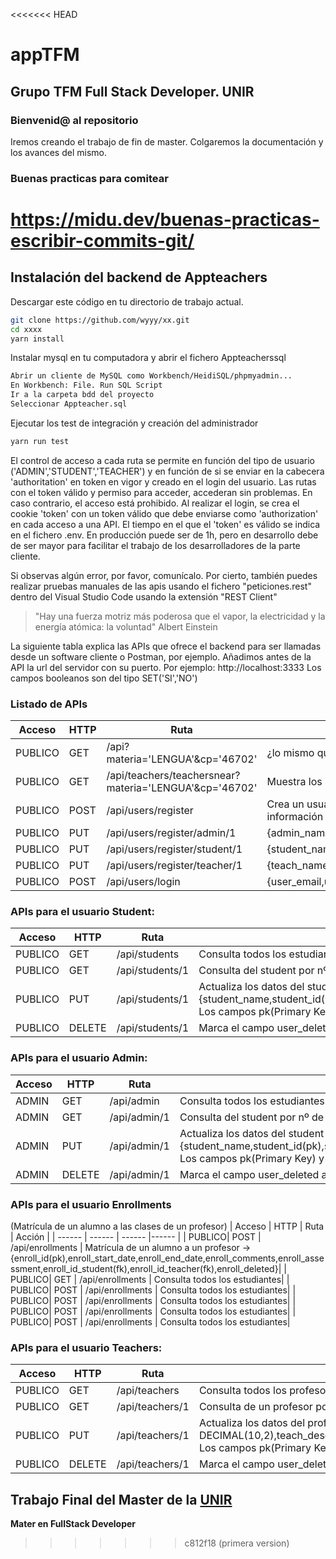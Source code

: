 <<<<<<< HEAD
# appTFM

## Grupo TFM Full Stack Developer. UNIR

### Bienvenid@ al repositorio

Iremos creando el trabajo de fin de master. Colgaremos la documentación y los avances del mismo.

### Buenas practicas para comitear 

https://midu.dev/buenas-practicas-escribir-commits-git/
=======
## Instalación del backend de Appteachers


Descargar este código en tu directorio de trabajo actual.

```sh
git clone https://github.com/wyyy/xx.git
cd xxxx
yarn install
```

Instalar mysql en tu computadora y abrir el fichero Appteacherssql 
```sh
Abrir un cliente de MySQL como Workbench/HeidiSQL/phpmyadmin...
En Workbench: File. Run SQL Script
Ir a la carpeta bdd del proyecto
Seleccionar Appteacher.sql
```

Ejecutar los test de integración y creación del administrador
```sh
yarn run test
```
El control de acceso a cada ruta se permite en función del tipo de usuario ('ADMIN','STUDENT','TEACHER') y en función de si se enviar en la cabecera 'authoritation' en token en vigor y creado en el login del usuario. Las rutas con el token válido y permiso para acceder, accederan sin problemas. En caso contrario, el acceso está prohibido.
Al realizar el login, se crea el cookie 'token' con un token válido que debe enviarse como 'authorization' en cada acceso a una API. El tiempo en el que el 'token' es válido se indica en el fichero .env. En producción puede ser de 1h, pero en desarrollo debe de ser mayor para facilitar el trabajo de los desarrolladores de la parte cliente.

Si observas algún error, por favor, comunícalo. Por cierto, también puedes realizar pruebas manuales de las apis usando el fichero "peticiones.rest" dentro del Visual Studio Code usando la extensión "REST Client"



> "Hay una fuerza motriz más poderosa que el vapor,
> la electricidad y la energía atómica: la voluntad"
> Albert Einstein

La siguiente tabla explica las APIs que ofrece el backend para ser llamadas desde un software cliente o Postman, por ejemplo.
Añadimos antes de la API la url del servidor con su puerto. Por ejemplo: http://localhost:3333
Los campos booleanos son del tipo SET('SI','NO')
### Listado de APIs 
| Acceso | HTTP | Ruta | Acción |
| ------| ------ | ------ |------ |
| PUBLICO| GET | /api?materia='LENGUA'&cp='46702' | ¿lo mismo que abajo?| 
| PUBLICO| GET | /api/teachers/teachersnear?materia='LENGUA'&cp='46702' | Muestra los profesores cercanos (por Código Postal) y que imparten la materia seleccionada. Los muestra por orden de mayor valoración| 
| PUBLICO| POST| /api/users/register | Crea un usuario con los campos comunes a Administracor/Estudiante/Profesor  {user_email,user_password,user_username,user_type,user_deleted}. Devuelve información al cliente y éste rellena el resto de campos desde un formulario y los envía como a la dirección de abajo:| 
| PUBLICO| PUT | /api/users/register/admin/1  |  {admin_name,admin_zip,admin_address,admin_phone,admin_city}| 
| PUBLICO| PUT | /api/users/register/student/1  | {student_name,student_zip,student_address,student_phone,student_city}| 
| PUBLICO| PUT | /api/users/register/teacher/1  | {teach_name,teach_zip,teach_address,teach_phone,teach_city,teach_price_an_hour,teach_description,teach_experience_years,teach_validated,teach_id_subject}|
| PUBLICO|POST | /api/users/login | {user_email,user_password} Sirve para Administradores/Estudiantes/Profesores|

### APIs para el usuario Student:

| Acceso | HTTP | Ruta | Acción |
| ------ | ------ | ------ |------ |
| PUBLICO| GET | /api/students  | Consulta todos los estudiantes| 
| PUBLICO| GET | /api/students/1  | Consulta del student por nº de 'student_id'| 
| PUBLICO| PUT | /api/students/1  | Actualiza los datos del student con 'student_id' a 1 -> {student_name,student_id(pk),student_zip,student_address,student_phone,student_city,student_id_user(fk),user_id(pk),user_email,user_password,user_username,user_type('ADMIN','STUDENT','TEACHER'),user_deleted('SI,'NO'). Los campos pk(Primary Key) y fk(Foreign Key) no son modificables| 
| PUBLICO| DELETE | /api/students/1   | Marca el campo user_deleted a 'SI'| 

### APIs para el usuario Admin:

| Acceso | HTTP | Ruta | Acción |
| ------ | ------ | ------ |------ |
| ADMIN | GET | /api/admin  | Consulta todos los estudiantes| 
| ADMIN | GET | /api/admin/1  | Consulta del student por nº de 'student_id'| 
| ADMIN | PUT | /api/admin/1  | Actualiza los datos del student con 'student_id' a 1 -> {student_name,student_id(pk),student_zip,student_address,student_phone,student_city,student_id_user(fk),user_id(pk),user_email,user_password,user_username,user_type('ADMIN','STUDENT','TEACHER'),user_deleted('SI,'NO'). Los campos pk(Primary Key) y fk(Foreign Key) no son modificables| 
| ADMIN| DELETE | /api/admin/1   | Marca el campo user_deleted a 'SI'| 

### APIs para el usuario Enrollments 
(Matrícula de un alumno a las clases de un profesor)
| Acceso | HTTP | Ruta | Acción |
| ------ | ------ | ------ |------ |
| PUBLICO| POST | /api/enrollments  | Matrícula de un alumno a un profesor -> {enroll_id(pk),enroll_start_date,enroll_end_date,enroll_comments,enroll_assessment,enroll_id_student(fk),enroll_id_teacher(fk),enroll_deleted}| 
| PUBLICO| GET | /api/enrollments  | Consulta todos los estudiantes| 
| PUBLICO| POST | /api/enrollments  | Consulta todos los estudiantes| 
| PUBLICO| POST | /api/enrollments  | Consulta todos los estudiantes| 
| PUBLICO| POST | /api/enrollments  | Consulta todos los estudiantes| 
| PUBLICO| POST | /api/enrollments  | Consulta todos los estudiantes| 


### APIs para el usuario Teachers:

| Acceso | HTTP | Ruta | Acción |
| ------ | ------ | ------ |------ |
| PUBLICO| GET | /api/teachers  | Consulta todos los profesores| 
| PUBLICO| GET | /api/teachers/1  | Consulta de un profesor por nº de 'teach_id'| 
| PUBLICO| PUT | /api/teachers/1  | Actualiza los datos del profesor con 'teach_id' a 1 -> {teach_name,teach_id(pk),teach_zip,teach_price_an_hour DECIMAL(10,2),teach_description,teach_experience_years(natural),teach_address,teach_phone,teach_city,teach_id_user(fk),teach_validated('SI,'NO'),user_id(pk),user_email,user_password,user_username,user_type('ADMIN','STUDENT','TEACHER'),user_deleted('SI,'NO'). Los campos pk(Primary Key) y fk(Foreign Key) no son modificables| 
| PUBLICO| DELETE | /api/teachers/1   | Marca el campo user_deleted a 'SI'| 


## Trabajo Final del Master de la [UNIR](https://www.unir.net/)
**Mater en FullStack Developer**
>>>>>>> c812f18 (primera version)
